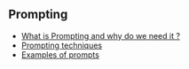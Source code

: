 ## Prompting
- [What is Prompting and why do we need it ?]()
- [Prompting techniques]()
- [Examples of prompts]()